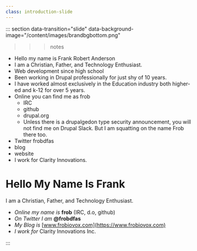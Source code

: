 ```yaml
---
class: introduction-slide
---
```


::: section data-transition="slide" data-background-image="/content/images/brandbgbottom.png"


>>> notes
 - Hello my name is Frank Robert Anderson
 - I am a Christian, Father, and Technology Enthusiast.
 - Web development since high school
 - Been working in Drupal professionally for just shy of 10 years.
 - I have worked almost exclusively in the Education industry both higher-ed and k-12 for over 5 years.
 - Online you can find me as frob
   - IRC
   - github
   - drupal.org
   - Unless there is a drupalgedon type security announcement, you will not find me on Drupal Slack. But I am squatting on the name Frob there too.
 - Twitter frobdfas
 - blog
 - website
 - I work for Clarity Innovations.
>>>

# Hello My Name Is Frank

I am a Christian, Father, and Technology Enthusiast.

 - _Online my name is_ **frob** (IRC, d.o, github)
 - _On Twitter I am_ **@frobdfas**
 - _My Blog is_ [www.frobiovox.com](https://www.frobiovox.com)
 - _I work for_ Clarity Innovations Inc.

:::

